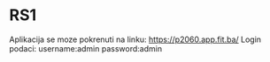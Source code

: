 # RS1
Aplikacija se moze pokrenuti na linku:
https://p2060.app.fit.ba/ 
Login podaci: 
username:admin
password:admin
